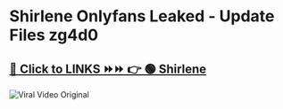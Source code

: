 
 # Shirlene Onlyfans Leaked - Update Files zg4d0

## <h2><a href="https://clipsfans.com/Shirlene&ref=git">🔗 Click to LINKS ⏩⏩ 👉 🟢 Shirlene </a></h2>

<a href="https://clipsfans.com/Shirlene&ref=git" rel="nofollow" data-target="animated-image.originalLink"><img src="https://i.ibb.co.com/xMMVF88/686577567.gif" alt="Viral Video Original" style="max-width: 100%; display: inline-block;" data-target="animated-image.originalImage"></a>

